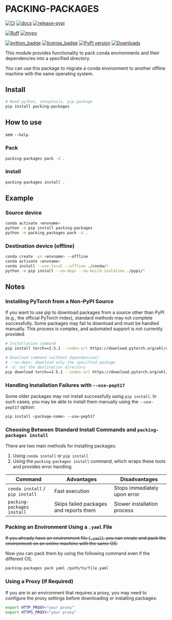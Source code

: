 # PACKING-PACKAGES

[![CI](https://github.com/yu9824/packing-packages/actions/workflows/CI.yml/badge.svg)](https://github.com/yu9824/packing-packages/actions/workflows/CI.yml)
[![docs](https://github.com/yu9824/packing-packages/actions/workflows/docs.yml/badge.svg)](https://github.com/yu9824/packing-packages/actions/workflows/docs.yml)
[![release-pypi](https://github.com/yu9824/packing-packages/actions/workflows/release-pypi.yml/badge.svg)](https://github.com/yu9824/packing-packages/actions/workflows/release-pypi.yml)

[![Ruff](https://img.shields.io/endpoint?url=https://raw.githubusercontent.com/astral-sh/ruff/main/assets/badge/v2.json)](https://github.com/astral-sh/ruff)
[![mypy](https://www.mypy-lang.org/static/mypy_badge.svg)](https://github.com/python/mypy)

[![python_badge](https://img.shields.io/pypi/pyversions/packing-packages)](https://pypi.org/project/packing-packages/)
[![license_badge](https://img.shields.io/pypi/l/packing-packages)](https://pypi.org/project/packing-packages/)
[![PyPI version](https://badge.fury.io/py/packing-packages.svg)](https://pypi.org/project/packing-packages/)
[![Downloads](https://static.pepy.tech/badge/packing-packages)](https://pepy.tech/project/packing-packages)

<!-- [![Conda Version](https://img.shields.io/conda/vn/conda-forge/packing-packages.svg)](https://anaconda.org/conda-forge/packing-packages)
[![Conda Platforms](https://img.shields.io/conda/pn/conda-forge/packing-packages.svg)](https://anaconda.org/conda-forge/packing-packages) -->

This module provides functionality to pack conda environments and their dependencies into a specified directory.

You can use this package to migrate a conda environment to another offline machine with the same operating system.


## Install

```bash
# Need python, setuptools, pip package
pip install packing-packages

```

## How to use

see `--help`.

### Pack

```bash
packing-packages pack -d .

```

### Install

```bash
packing-packages install .

```

## Example

### Source device

```bash
conda activate <envname>
python -m pip install packing-packages
python -m packing_packages pack -d .

```

### Destination device (offline)

```bash
conda create -yn <envname> --offline
conda activate <envname>
conda install --use-local --offline ./conda/*
python -m pip install --no-deps --no-build-isolation ./pypi/*

```

## Notes

### Installing PyTorch from a Non-PyPI Source

If you want to use pip to download packages from a source other than PyPI (e.g., the official PyTorch index), standard methods may not complete successfully. Some packages may fail to download and must be handled manually. This process is complex, and automated support is not currently provided.

```bash
# Installation command
pip install torch==2.5.1 --index-url https://download.pytorch.org/whl/cu124

# Download command (without dependencies)
# --no-deps: download only the specified package
# -d: set the destination directory
pip download torch==2.5.1 --index-url https://download.pytorch.org/whl/cu124 --no-deps -d .
```

### Handling Installation Failures with `--use-pep517`

Some older packages may not install successfully using `pip install`. In such cases, you may be able to install them manually using the `--use-pep517` option:

```bash
pip install <package-name> --use-pep517
```

### Choosing Between Standard Install Commands and `packing-packages install`

There are two main methods for installing packages:

1. Using `conda install` or `pip install`
2. Using the `packing-packages install` command, which wraps these tools and provides error handling

| Command                         | Advantages                             | Disadvantages                |
| ------------------------------- | -------------------------------------- | ---------------------------- |
| `conda install` / `pip install` | Fast execution                         | Stops immediately upon error |
| `packing-packages install`      | Skips failed packages and reports them | Slower installation process  |


### Packing an Environment Using a `.yaml` File

~~If you already have an environment file (`.yaml`), you can create and pack the environment on an online machine with the same OS:~~

Now you can pack them by using the following command even if the different OS;

```bash
packing-packages pack yaml /path/to/file.yaml
```

### Using a Proxy (If Required)

If you are in an environment that requires a proxy, you may need to configure the proxy settings before downloading or installing packages:

```bash
export HTTP_PROXY="your proxy"
export HTTPS_PROXY="your proxy"
```
